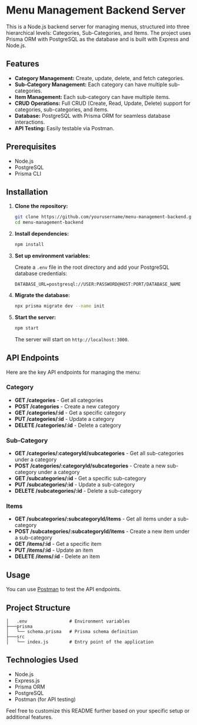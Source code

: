 # Menu Management Backend Server

This is a Node.js backend server for managing menus, structured into three hierarchical levels: Categories, Sub-Categories, and Items. The project uses Prisma ORM with PostgreSQL as the database and is built with Express and Node.js.

## Features

- **Category Management:** Create, update, delete, and fetch categories.
- **Sub-Category Management:** Each category can have multiple sub-categories.
- **Item Management:** Each sub-category can have multiple items.
- **CRUD Operations:** Full CRUD (Create, Read, Update, Delete) support for categories, sub-categories, and items.
- **Database:** PostgreSQL with Prisma ORM for seamless database interactions.
- **API Testing:** Easily testable via Postman.

## Prerequisites

- Node.js
- PostgreSQL
- Prisma CLI

## Installation

1. **Clone the repository:**

   ```bash
   git clone https://github.com/yourusername/menu-management-backend.git
   cd menu-management-backend
   ```

2. **Install dependencies:**

   ```bash
   npm install
   ```

3. **Set up environment variables:**

   Create a `.env` file in the root directory and add your PostgreSQL database credentials:

   ```
   DATABASE_URL=postgresql://USER:PASSWORD@HOST:PORT/DATABASE_NAME
   ```

4. **Migrate the database:**

   ```bash
   npx prisma migrate dev --name init
   ```

5. **Start the server:**

   ```bash
   npm start
   ```

   The server will start on `http://localhost:3000`.

## API Endpoints

Here are the key API endpoints for managing the menu:

### Category

- **GET /categories** - Get all categories
- **POST /categories** - Create a new category
- **GET /categories/:id** - Get a specific category
- **PUT /categories/:id** - Update a category
- **DELETE /categories/:id** - Delete a category

### Sub-Category

- **GET /categories/:categoryId/subcategories** - Get all sub-categories under a category
- **POST /categories/:categoryId/subcategories** - Create a new sub-category under a category
- **GET /subcategories/:id** - Get a specific sub-category
- **PUT /subcategories/:id** - Update a sub-category
- **DELETE /subcategories/:id** - Delete a sub-category

### Items

- **GET /subcategories/:subcategoryId/items** - Get all items under a sub-category
- **POST /subcategories/:subcategoryId/items** - Create a new item under a sub-category
- **GET /items/:id** - Get a specific item
- **PUT /items/:id** - Update an item
- **DELETE /items/:id** - Delete an item

## Usage

You can use [Postman](https://www.postman.com/) to test the API endpoints.

## Project Structure

```
│   .env                # Environment variables
├───prisma
│   └── schema.prisma   # Prisma schema definition
├───src
│   └── index.js        # Entry point of the application
```

## Technologies Used

- Node.js
- Express.js
- Prisma ORM
- PostgreSQL
- Postman (for API testing)

Feel free to customize this README further based on your specific setup or additional features.
